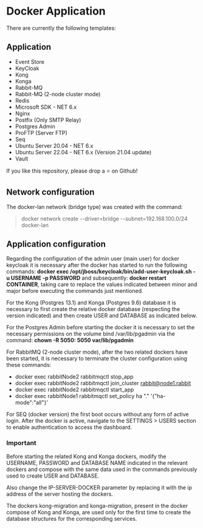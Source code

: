 # Docker Application

There are currently the following templates:

## Application

- Event Store
- KeyCloak
- Kong
- Konga
- Rabbit-MQ
- Rabbit-MQ (2-node cluster mode)
- Redis
- Microsoft SDK - NET 6.x
- Nginx
- Postfix (Only SMTP Relay)
- Postgres Admin
- ProFTP (Server FTP)
- Seq
- Ubuntu Server 20.04 - NET 6.x
- Ubuntu Server 22.04 - NET 6.x (Version 21.04 update)
- Vault

If you like this repository, please drop a ⭐ on Github!


## Network configuration

The docker-lan network (bridge type) was created with the command: 

> docker network create --driver=bridge --subnet=192.168.100.0/24 docker-lan


## Application configuration

Regarding the configuration of the admin user (main user) for docker keycloak it is necessary after the docker has started to run the following commands: <b>docker exec <CONTAINER> /opt/jboss/keycloak/bin/add-user-keycloak.sh -u USERNAME -p PASSWORD</b> and subsequently: <b>docker restart CONTAINER</b>, taking care to replace the values indicated between minor and major before executing the commands just mentioned.

For the Kong (Postgres 13.1) and Konga (Postgres 9.6) database it is necessary to first create the relative docker database (respecting the version indicated) and then create USER and DATABASE as indicated below.

For the Postgres Admin before starting the docker it is necessary to set the necessary permissions on the volume bind /var/lib/pgadmin via the command: <b>chown -R 5050: 5050 var/lib/pgadmin</b>

For RabbitMQ (2-node cluster mode), after the two related dockers have been started, it is necessary to terminate the cluster configuration using these commands:
- docker exec rabbitNode2 rabbitmqctl stop_app
- docker exec rabbitNode2 rabbitmqctl join_cluster rabbit@node1.rabbit
- docker exec rabbitNode2 rabbitmqctl start_app
- docker exec rabbitNode1 rabbitmqctl set_policy ha "." '{"ha-mode":"all"}'
  
For SEQ (docker version) the first boot occurs without any form of active login. After the docker is active, navigate to the SETTINGS > USERS section to enable authentication to access the dashboard.


### Important

Before starting the related Kong and Konga dockers, modify the USERNAME, PASSWORD and DATABASE NAME indicated in the relevant dockers and compose with the same data used in the commands previously used to create USER and DATABASE.

Also change the IP-SERVER-DOCKER parameter by replacing it with the ip address of the server hosting the dockers. 

The dockers kong-migration and konga-migration, present in the docker compose of Kong and Konga, are used only for the first time to create the database structures for the corresponding services.
